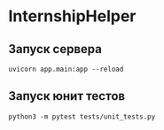 # InternshipHelper

## Запуск сервера
``` 
uvicorn app.main:app --reload
```

## Запуск юнит тестов
``` 
python3 -m pytest tests/unit_tests.py
```
